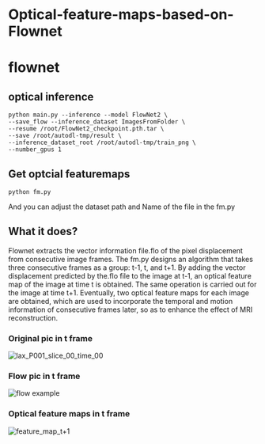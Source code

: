 # Optical-feature-maps-based-on-Flownet
# flownet
## optical inference

    python main.py --inference --model FlowNet2 \
    --save_flow --inference_dataset ImagesFromFolder \
    --resume /root/FlowNet2_checkpoint.pth.tar \
    --save /root/autodl-tmp/result \
    --inference_dataset_root /root/autodl-tmp/train_png \
    --number_gpus 1

## Get optcial featuremaps
    python fm.py
And you can adjust the dataset path and Name of the file in the fm.py

## What it does?

Flownet extracts the vector information file.flo of the pixel displacement from consecutive image frames. The fm.py designs an algorithm that takes three consecutive frames as a group: t-1, t, and t+1. By adding the vector displacement predicted by the.flo file to the image at t-1, an optical feature map of the image at time t is obtained. The same operation is carried out for the image at time t+1. Eventually, two optical feature maps for each image are obtained, which are used to incorporate the temporal and motion information of consecutive frames later, so as to enhance the effect of MRI reconstruction.
   ### Original pic in t frame
![lax_P001_slice_00_time_00](https://github.com/user-attachments/assets/aea73a29-df0c-4516-99e1-288f648c9739)
   ### Flow pic in t frame
![flow example](https://github.com/user-attachments/assets/6df84433-9e08-43cb-baf0-7040d33fdebc)
   ### Optical feature maps in t frame
![feature_map_t+1](https://github.com/user-attachments/assets/b695b293-910d-4e25-acf3-924cdb1b64b4)


